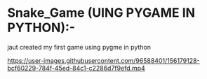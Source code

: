 # Snake_Game (UING PYGAME IN PYTHON):-
jaut created my first game using pygme in python


https://user-images.githubusercontent.com/96588401/156179128-bcf60229-784f-45ed-84c1-c2286d7f9efd.mp4



